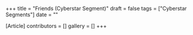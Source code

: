 +++
title = "Friends (Cyberstar Segment)"
draft = false
tags = ["Cyberstar Segments"]
date = ""

[Article]
contributors = []
gallery = []
+++
